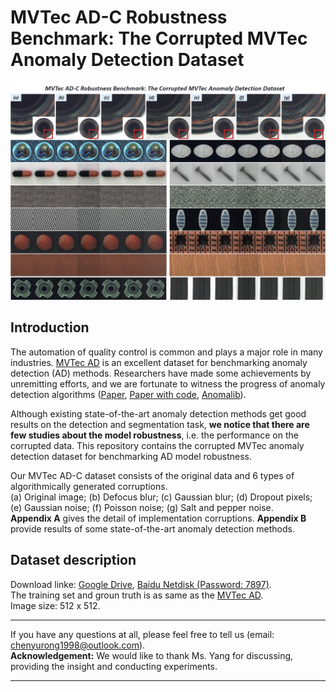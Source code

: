 # MVTec AD-C Robustness Benchmark: The Corrupted MVTec Anomaly Detection Dataset

![MVTec AD-C](https://github.com/YurongChen1998/MVTec-AD-C/blob/main/MVTec%20AD-C.png)

Introduction
---
The automation of quality control is common and plays a major role in many industries. [MVTec AD](https://www.mvtec.com/company/research/datasets/mvtec-ad) is an excellent dataset for benchmarking anomaly detection (AD) methods. Researchers have made some achievements by unremitting efforts, and we are fortunate to witness the progress of anomaly detection algorithms ([Paper](https://link.springer.com/content/pdf/10.1007/s11263-020-01400-4.pdf), [Paper with code](https://paperswithcode.com/sota/anomaly-detection-on-mvtec-ad), [Anomalib](https://github.com/openvinotoolkit/anomalib/tree/feature/fastflow)).

Although existing state-of-the-art anomaly detection methods get good results on the detection and segmentation task, **we notice that there are few studies about the model robustness**, i.e. the performance on the corrupted data. This repository contains the corrupted MVTec anomaly detection dataset for benchmarking AD model robustness.

Our MVTec AD-C dataset consists of the original data and 6 types of algorithmically generated corruptions.  
(a) Original image; (b) Defocus blur; (c) Gaussian blur; (d) Dropout pixels; (e) Gaussian noise; (f) Poisson noise; (g) Salt and pepper noise.  
**Appendix A** gives the detail of implementation corruptions. **Appendix B** provide results of some state-of-the-art anomaly detection methods.

Dataset description
---
Download linke: [Google Drive](https://drive.google.com/drive/folders/1g95--YXVdar5ny9GJbFlgpxZh4SusaJZ?usp=sharing), [Baidu Netdisk (Password: 7897)](https://pan.baidu.com/s/1PVeGeJx5n1fNGiLdOSrevA).  
The training set and groun truth is as same as the [MVTec AD](https://www.mvtec.com/company/research/datasets/mvtec-ad).  
Image size: 512 x 512.  


---
If you have any questions at all, please feel free to tell us (email: chenyurong1998@outlook.com).  
**Acknowledgement:** We would like to thank Ms. Yang for discussing, providing the insight and conducting experiments.  

---
<!--
%![Bottle](https://github.com/YurongChen1998/MVTec-AD-C/blob/main/results/Wide-ResNet50_bottle.jpg)
%![Cable](https://github.com/YurongChen1998/MVTec-AD-C/blob/main/results/Wide-ResNet50_cable.jpg)
%![Capsule](https://github.com/YurongChen1998/MVTec-AD-C/blob/main/results/Wide-ResNet50_cable.jpg)
%![Carpet](https://github.com/YurongChen1998/MVTec-AD-C/blob/main/results/Wide-ResNet50_carpet.jpg)
%![Hazelnut](https://github.com/YurongChen1998/MVTec-AD-C/blob/main/results/hazelnut.jpg)
%![Leather](https://github.com/YurongChen1998/MVTec-AD-C/blob/main/results/Wide-ResNet50_07.jpg)
%![Metal Nut](https://github.com/YurongChen1998/MVTec-AD-C/blob/main/results/Wide-ResNet50_08.jpg)
%![Pill](https://github.com/YurongChen1998/MVTec-AD-C/blob/main/results/Wide-ResNet50_09.jpg)
%![Screw](https://github.com/YurongChen1998/MVTec-AD-C/blob/main/results/Wide-ResNet50_10.jpg)
%![Tile](https://github.com/YurongChen1998/MVTec-AD-C/blob/main/results/Wide-ResNet50_11.jpg)
%![Toothbrush](https://github.com/YurongChen1998/MVTec-AD-C/blob/main/results/Wide-ResNet50_12.jpg)
%![Transistor](https://github.com/YurongChen1998/MVTec-AD-C/blob/main/results/Wide-ResNet50_13.jpg)
%![Wood](https://github.com/YurongChen1998/MVTec-AD-C/blob/main/results/Wide-ResNet50_14.jpg)
%![Zipper](https://github.com/YurongChen1998/MVTec-AD-C/blob/main/results/Wide-ResNet50_15.jpg)
-->
